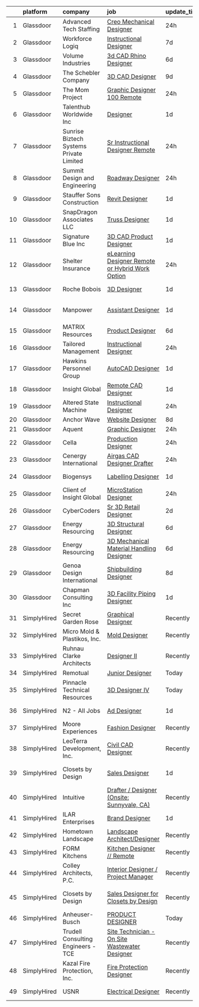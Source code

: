 

|    | platform    | company                                 | job                                                                                                                                                                                                                                                                                                                                                                                                                                                                                                                                                                                                                                                                                                                                                                                                                                                                                                                                                                                                                                                                                                                                                                                                                                                                                                                                                                           | update_time   | location                   |
|---:|:------------|:----------------------------------------|:------------------------------------------------------------------------------------------------------------------------------------------------------------------------------------------------------------------------------------------------------------------------------------------------------------------------------------------------------------------------------------------------------------------------------------------------------------------------------------------------------------------------------------------------------------------------------------------------------------------------------------------------------------------------------------------------------------------------------------------------------------------------------------------------------------------------------------------------------------------------------------------------------------------------------------------------------------------------------------------------------------------------------------------------------------------------------------------------------------------------------------------------------------------------------------------------------------------------------------------------------------------------------------------------------------------------------------------------------------------------------|:--------------|:---------------------------|
|  1 | Glassdoor   | Advanced Tech Staffing                  | [Creo Mechanical Designer](https://www.glassdoor.com/partner/jobListing.htm?pos=113&ao=1110586&s=58&guid=00000181d77204a39ee2213180e1947e&src=GD_JOB_AD&t=SR&vt=w&ea=1&cs=1_c145cd8c&cb=1657176983140&jobListingId=1007987268079&cpc=6A22310A23505C64&jrtk=3-0-1g7bn416citn4801-1g7bn416qirlr800-1209c92271e3807a--6NYlbfkN0A9CgweQScmmzXFz_AWEu-16fuTZ4lws6om7T2AJ3_8yGS3fxso7EQq06-EfO0Qsp13vmGgfIww3sbRucD3XBE_Cb67QVV0QBWBXki_rF_9g4tXHFeB0tPRY0Ke9TCs-DXlaBQnFSFycrGeX-x95z8jhgrTLgKco1uNcxcHw8kPrnORsD6Y7stkYJgCcsqNsUo2iGQalrxrpd-ywvQAP9m3Fa1bLkrVcM8gOO5S61iNq0xBSe5cX-NCfiYjNS6KntzUVLyVImwR8Np416l5x_KqdXfC0zbcUoXBrm_B46cQAq7sw7NAqMx7wevWLjARVCyGrDcp0SuLSf2JZ4R1DZHLrwJK5plLNNpNqAFIqINPyHbpFF_biev5oBYyPJkLVuTOzePuPHJUZzArAiQV1vPp8cs00dNJCZHK0k-uOaVhAqXtaHv4uPcauNvJzCRK5zJosJiD9TRQtpljLGo0U9H1yaD9jd4ryZxNWc2U3IsNDP4A_PGM-AE58DDu-C9u3uAFdCd0D__86g%3D%3D)                                                                                                                                                                                                                                                                                                                                                                                                                                                                                               | 24h           | Remote                     |
|  2 | Glassdoor   | Workforce Logiq                         | [Instructional Designer](https://www.glassdoor.com/partner/jobListing.htm?pos=108&ao=1110586&s=58&guid=00000181d77204a39ee2213180e1947e&src=GD_JOB_AD&t=SR&vt=w&cs=1_ed1acdfd&cb=1657176983139&jobListingId=1007971813605&cpc=8795CF9063CD573D&jrtk=3-0-1g7bn416citn4801-1g7bn416qirlr800-0f92508f7a9b2ccc--6NYlbfkN0BhgsxSwl5lo7QzTbtXQkwPrIx61OQPxpk1VFOKOTLj9cEu6ZwTgNE0TNWZoeC26IZyQnRtk1UN0bHDS2Vu--T3W1xcjk2a9iLlTLRGMNthKaFbBWZ9dA7UpsCQGHcsj9RztHNehSm7-JQt39ffWp-W9ftTdwEr3bas2k8Ae45wtOd3Vlg02_wzWWOTLo0lI3ZqMFmFXQ9OgGHclMwbUWmH5S0StGp9oAM9FtMRbOyTrcDvd_Go6Qkdti9ypiCdl2std8ym9q_yR99oLml2xu3Csn9B4VWz5RdRzHtSm8vAA4wTmLR2k8Ee0vQIdDvHwHZAcs4-0kbY0Lzs9kWvvmXlduNxgqIusDBsksdLXIg1QcMh5K2fo3NCl42FjpFa7jc_zP6NcCiFUe_l_Ck-rm8Ilx_K9fE5jD4L7DmZJl3HOGzWL1ed7lifedKLlW7WNyFEUN7wnfkjpn03eLEmlt3lFf5fRjT12Q6pQtQ98YnsOcj-SjQm4u7VvReN3H8FoNThS8n8FkWak6N4pZ-WHlYWSuiq5R-Hgmv3WjLfDhmQSIHm29ZLEUhXFyMa76vwF2diWjd2tFCpazEFZr8hvmcjEmZ0eGwH9q4kn9o55yRUHBbooNlZghWyUWte4YA4T4aRU1pzq2REwRUhY5VCMlnclgqT6nA3tdA4FSHnQuoVYueAFxaETgfLK_pV4gjZRxNhERVy0Er-j0oLapWqXk1zU7nislklsKUjbIPX2kQW6tTT--xaPTSV)                                                                                                                                                                                                                                                                  | 7d            | Atlanta, GA                |
|  3 | Glassdoor   | Volume Industries                       | [3d CAD Rhino Designer](https://www.glassdoor.com/partner/jobListing.htm?pos=112&ao=1110586&s=58&guid=00000181d77204a39ee2213180e1947e&src=GD_JOB_AD&t=SR&vt=w&ea=1&cs=1_55d91f13&cb=1657176983140&jobListingId=1007973329376&cpc=FB7E4A1762AE5BEC&jrtk=3-0-1g7bn416citn4801-1g7bn416qirlr800-8c2d2d17511d5a3b--6NYlbfkN0BM9p8NquiIRslE_MtfCTmDCzs5dxqN04v3tFcwJBPwTV6jP-Cm8doPJB-sx6YnDgOPyWLxUvytiJInFtBI4kxKgpvnXSuNgEpNoyotobw-v_AbIr8aKETw3HKlxIcRIFYIBrBHJSi95xcllT6YhjrhjEZejWhSnIW2AzKBs1ZXoQ5S3N68zjVSpGY8GgIIoxVE6jTQFhQh3wXGhJIcNqHdgN6uTlbHk-BlERviZNuMKxy_Ji-0MaZ0Oh3P0KAJaTRhE1EPAREvBmw0ghSGFNBpkN4FfOt5rKG8KcB7Y1IUJl3_f5ZYVgRQpoXwT_9arUMVdf7s9UUCZv2dFohMK2qg2ZWwPSBgIHDSw-Y_y7zo9auLxTqwA79Cgqob2eW5ASQM2Iw7sqAGPDh8Epa1Q91pI9HiCHk_hNP6D1lI5635f_hH67ytlLJk0cmaBts1IDiR_5oPYoFHRo1V4qiCKnL8Rx8WNLqlpiwn3MjVr4a6NdUc-6fu2R0ombYib1IKG2MsLiPtk4crWQ%3D%3D)                                                                                                                                                                                                                                                                                                                                                                                                                                                                                                  | 6d            | Gardena, CA                |
|  4 | Glassdoor   | The Schebler Company                    | [3D CAD Designer](https://www.glassdoor.com/partner/jobListing.htm?pos=101&ao=1110586&s=58&guid=00000181d77204a39ee2213180e1947e&src=GD_JOB_AD&t=SR&vt=w&ea=1&cs=1_dc16e789&cb=1657176983138&jobListingId=1007966661740&cpc=433531E67E150D35&jrtk=3-0-1g7bn416citn4801-1g7bn416qirlr800-228343cffe269050--6NYlbfkN0BbKFwzzZ0yLSQjqY_WE9nX1AjSW77FPvXFQZAp_vA_bwF6DfsL4Ag5q9JFx5VnN8K2ge9TvJsCKr-gxBrOCkMlLmm2XDLJU-bKkTUdjioD6Wpo8ePW-y4_6esqQUqNAC6kXcte4f1JjnZOfWiQhWqF-5cBDaQz89SqZsSoPRA91HIsMjvJurnxLRkcbr-gBn-jevvP0M6BLCxyWYz9aW7EoTna7cUvgqIw_MH5VNwPOKXdYC674UrfGj31QtXcUN8l-gocn5XBMNnBmNfMJSamUbY-DUti30y0lC1rqhlW4NBGbMJu1A_REPJ5sy9L4kquVUCW-7ELOW_AwaRkyYrNv8RbJYS2uvX5RQBV2U254DiajSSCBjikUqS2OJW-qKYuPkQmNKg4OomM6wLAmSRMQuhmn03wf5ninb72IG13fDVa6D_T8bg9YyfTLCQsseswXme4yHw4qynoJc3MB36AoWAgSMOjgj1o353w3P0nowbJ-1ia72ZQpRT4pICVhIN9vQuKOUL5uLgD1QvMH2zkwetWp8UF8_f1g9hZbY1otZQOIDLeaD0JbXIV9uRpxHSx_VZz5jhUDbmXzC5vfKmRtTK10BA2k8oAlgJv7Zkfig%3D%3D)                                                                                                                                                                                                                                                                                                                                                                                                        | 9d            | Bettendorf, IA             |
|  5 | Glassdoor   | The Mom Project                         | [Graphic Designer  100  Remote ](https://www.glassdoor.com/partner/jobListing.htm?pos=118&ao=1110586&s=58&guid=00000181d77204a39ee2213180e1947e&src=GD_JOB_AD&t=SR&vt=w&cs=1_cfc4ee0d&cb=1657176983141&jobListingId=1007987865662&cpc=D2F1DE17EE1F43B9&jrtk=3-0-1g7bn416citn4801-1g7bn416qirlr800-969b4feaf08576f4--6NYlbfkN0BDp_epf89aHDQhKpPegNJQ_ldQpEFZQsM9OcONMGxWx6pU56EKHF58QjVdAUvn2gVWpkrLpX7vbb3ORdfjKY95xPDn0Q6wFEz3kaxCLlVrlJcsWX1wsGt37oDWjpmfVsyNesn5vfgI7RVzp_Ku_ujpggtNZBDw_33GE9WiXOwo2TJjQqnOmc_85HUEupvFFLuOIzOelkltz1fBjhHWhywuZJzFpdYPcQJj9NVdWfXIiFy9CLASUnyQZdL8Lt2DPrKL1qymRclWg4Sn-ttSB4KY1BekiGLea2qrnrMRyeI22AHnJLo43SvudzNNoRTtsFIS6g2XBhWY7q4peuDOIU2Rx5iQUIbSwah6KfwXCik_oRHIWiVPSJfj0YDhuluW_UrcPnOy7cJZnms2hIcXO46rG-6GaEnJ2lYob5YpHuh-4_byAM5ZrFrzLSyuYB6uMPMY4cIvjdkmwXcGuSxypUG8wdajayG6VfCYyg4DRjbeEsMRIF7u8Me1dWHf0VBt569I7RLfsOiCVQk804i13KeN83OxAKimdiyiuzoNbDGy7ozWXTI3fcCYKw4Evg5GPLMBYGRgy-jdnA%3D%3D)                                                                                                                                                                                                                                                                                                                                                                                                                              | 24h           | Remote                     |
|  6 | Glassdoor   | Talenthub Worldwide  Inc                | [Designer](https://www.glassdoor.com/partner/jobListing.htm?pos=120&ao=1110586&s=58&guid=00000181d77204a39ee2213180e1947e&src=GD_JOB_AD&t=SR&vt=w&ea=1&cs=1_84360295&cb=1657176983142&jobListingId=1007985164553&cpc=D2F1DE17EE1F43B9&jrtk=3-0-1g7bn416citn4801-1g7bn416qirlr800-235263681726ef77--6NYlbfkN0DpwFV3tuw9vFlML3xauMsT_S9XsNg3VdZNHiuyFzGFE3ciwNCiWa1qTVbJP6xa3o2LxMMZ4nmOrbQWZZmSeQSJp7jAIF5wJnYo_xm1wwDSxS-33VXueNxlzEwkCa_xbDXKP2wax79ACfvm58Wh6fbEZxSlqzx40MWPxA-XTeMtz8S7Ounmxh-1EjWngoibK7dLhR7L6onrtTuTT0NMX1xEhLipYwBTyuRMo44gZUOwWoRHmXIQcdsZkzfHUm2Oz9xAHelg4BjezxLWhAlcPCHzFPf7ua3tFOTu9CBMaXXCTua9gFjKOiGEQ0j5uZX5nxIZXGZuOX6Rzj8QFRk9Ijf5ppooXkRr8ZL8PKoGxghr3TG3OGxgTfK0O2rENQajaBds_hz2Qjq-zFTZVVWGTVn108TviQM00CM4hxCJwU4WV4zw2D1o4tbCKdLr25WcKtBYMFe1OosyxzO-rBQcqNB2CeHA1-7BvefF0Pohk1RvR5STDIGhNlbShKKSkS4rW_UVdYCbVn8SE3rRstf93vS9arC0gpF2hoA%3D)                                                                                                                                                                                                                                                                                                                                                                                                                                                                                             | 1d            | Newark, NJ                 |
|  7 | Glassdoor   | Sunrise Biztech Systems Private Limited | [Sr Instructional Designer   Remote](https://www.glassdoor.com/partner/jobListing.htm?pos=130&ao=1110586&s=58&guid=00000181d77204a39ee2213180e1947e&src=GD_JOB_AD&t=SR&vt=w&ea=1&cs=1_356d5865&cb=1657176983143&jobListingId=1007987449301&cpc=3BA4CE39D5B5DEF5&jrtk=3-0-1g7bn416citn4801-1g7bn416qirlr800-79e503e74bb5046d--6NYlbfkN0CB5V9pKc9dSiWkDOidb3xEy-kN2PCpaZveSm6yQI6kq-7KBZtckO1rVmn7ljZ2wfJjJLZsorci2c4mvmjFula9VF2joOTtkmzdurzr3dfERA0stUX4fBdeFFRSzjy6AoMo5UA5dy72Z2Kbbp_K2vR3FG5uaGOwEFmnqmkBDrh6MVB5odAA1NPE1G5VCv_JMpS99bxwEaTNTK4HG2DIxBDRnj6zBJWSZaJxJILakM6i_38a6O0jWh-tFl_xdA5BX_Hvp4t0TpuNUj-DWL-0JZlu4yg54_AwbKw3AnyQOtjKQ0Pa2qc_6QmMARmAd2F6ebHpY5qZxKkZjIcLJ9BpQkeaY8Z0T9Js0Ij75yYsWfcFCkeVEGQax74w6ojxxbARfOKVzQNOIpnxBQr8ev0ebI5FVKs5q11EIUy1SMqIvLWescp3Ff-Th9UuI3S7P41ejX53dCkwVxL0cnfq0WoEZFUjBoTxeY96HVNM9tnOVDD3U1WlsXbF7RgwTjg9usauxc4%3D)                                                                                                                                                                                                                                                                                                                                                                                                                                                                                                   | 24h           | Remote                     |
|  8 | Glassdoor   | Summit Design and Engineering           | [Roadway Designer](https://www.glassdoor.com/partner/jobListing.htm?pos=109&ao=1110586&s=58&guid=00000181d77204a39ee2213180e1947e&src=GD_JOB_AD&t=SR&vt=w&ea=1&cs=1_c4b17401&cb=1657176983140&jobListingId=1007987560697&cpc=5C70DC7FEE0D01B1&jrtk=3-0-1g7bn416citn4801-1g7bn416qirlr800-4f491aed00c76aaf--6NYlbfkN0AfdctwH8QMi_6cHObnxb_4IjEpKxuOriNLszjt9k0XkqWw1IzL8L7j6riqXzADLmkD1ALoT5hmWLVuWBAuNtzgZAit7uJD8sO4phW1Rwiu5qNKZyeDaDU8xI5FoHAG6nvKFm7k-6OmkBxznyQx-SqhmzTjHoFkzBpeEXcfEVE-P-yIE5F4Yc4KQUakZlqrVY2k3_bLV5oHwDIVAfLp2r-AgQ4EfbD9sP5G8eaxtI8MMItxxIIybWFMR1J9qQ3JeTaiCgQftAcVDVX1kJGfE62ir9h_ZBSG5AMnZTSVYKGxPuYf-3Gd24ES8EKfdlhQWIjOQMVpNOpeRjTewxnTM80R6dVkTG1C8gRUnjSBpret9bteMXk6Z_7R17-cTjZtkOjRKmf4SNBddyLGwKzOBYwpgNE1Tm2xULkpS__F0TFsHft4SkaKiwrrGD7o4g9ERprlZCa3786y5ffHuTosI8zd-FXhpTtmfI5nISjN5DdRFttWopFiapnjJZYHDxhdPGeXhRD1ikTv3Q%3D%3D)                                                                                                                                                                                                                                                                                                                                                                                                                                                                                                       | 24h           | Raleigh, NC                |
|  9 | Glassdoor   | Stauffer   Sons Construction            | [Revit Designer](https://www.glassdoor.com/partner/jobListing.htm?pos=110&ao=1110586&s=58&guid=00000181d77204a39ee2213180e1947e&src=GD_JOB_AD&t=SR&vt=w&ea=1&cs=1_34c49f4f&cb=1657176983140&jobListingId=1007985230249&cpc=BAB9AA3F436D8911&jrtk=3-0-1g7bn416citn4801-1g7bn416qirlr800-1f96d4b605ee176a--6NYlbfkN0DdNONLqhA8z6QrX6vw37qu8cGScUjPKwqVQr3YAsb4-7w0lSnzFnKYiG7-UArosN8jPGKFn8rEAM3TT0fD_fRYROvyAAJj5h5a6tpJI9ohYt0sTBWWqHV6DVklOqwhGBLnhow99xh06bRmYACvOdpJHGyRq-9pzKWyBOk0hLMRRdjAwAz4bRkiFFNnomIwCQAjVx_YCPVfcYw9AloJqkz8UUCSDCMPg_Ecgezuomy7qRCA1j_PNYwzIAF0frLaoycFZVHD_CRlOfqkr4qvDxsw4nJ_HG8VzIF4sq7gREbUj2xMj1zO7W979b-29BbfmKx4nbGtP39360lT_p80HFGzHcTFZ1Ec-kmFvzkHNdWuzBFJg3osEK8P0mlxJbFr8xVqKEy-ZMYmjIPAJjfOXd1InEAPEJZIJVIgmZi0vv3XP9NI7Xn9PoWM2WW-CHe_lAQjcLRvd61K0FNq3FM6jJUIAYHIEks8zCKWsoHgMrba0g5ZoEbvOcCS)                                                                                                                                                                                                                                                                                                                                                                                                                                                                                                                                     | 1d            | Remote                     |
| 10 | Glassdoor   | SnapDragon Associates  LLC              | [Truss Designer](https://www.glassdoor.com/partner/jobListing.htm?pos=121&ao=1110586&s=58&guid=00000181d77204a39ee2213180e1947e&src=GD_JOB_AD&t=SR&vt=w&ea=1&cs=1_0ccac3d0&cb=1657176983142&jobListingId=1007984824415&cpc=56C4EA4A1A191A49&jrtk=3-0-1g7bn416citn4801-1g7bn416qirlr800-6ad835fbb488f9c1--6NYlbfkN0DhqOnK6bxrtgtcxhPBiNmYp1uCe7DBkPBjkMsJpAV9Zt2SJcLoaKX2G5tHHfLRtCvz1PlFUGVlO0xse6f4g301y_LCUqOWBqfMF3tQNQpDmg3UNcEwz2RNVbLrQC_kEUWsV4gzVa67fzc7CmIWysoDnXrXpmoZgmDitQNd9WPs8AtZmJlCWGceBVqNM_y9RH5aebGN0MbBUhGvVaWZLy7nGsiJLuoU8X8dp9op6kK269rg5QNcLIWT_ncx1MXDkG-QfEve9-XJV_FEAZNdnAEnZir-FEe3UYu669yFm7FjRa_8Jox1XCFdvs5HUnTw9qeK5Tp7BNL75ezlOOLzf_5Pk7rLnQJq8hVGyHX8ArAWXQduJYCn3Ki-auQ4I1bX_bPKF1uS72kwFhnEZUwPPZjq1pR02JL5F_dK74B0K--UUdgdFmGWJFEM5aQKk51_OsVaHA90kdgc3OB_R8aQBV8Hwbjr5qlh4DlSwqYNCMT1kkzBkBVyrt7_MROSNk-jXfOHhvTn_Y90sNorN_j_Wb1V)                                                                                                                                                                                                                                                                                                                                                                                                                                                                                                     | 1d            | Remote                     |
| 11 | Glassdoor   | Signature Blue Inc                      | [3D CAD Product Designer](https://www.glassdoor.com/partner/jobListing.htm?pos=103&ao=1110586&s=58&guid=00000181d77204a39ee2213180e1947e&src=GD_JOB_AD&t=SR&vt=w&ea=1&cs=1_b50444a6&cb=1657176983139&jobListingId=1007985131299&cpc=883DC43018083D9A&jrtk=3-0-1g7bn416citn4801-1g7bn416qirlr800-c935f69cd6141cb5--6NYlbfkN0Bi-g4OEguhQEx4pjzkmulzkFDPdVMQm6g82nLRMcVRUF4a9O8XX7bQnHXOSYsr-Z1lYAsjII0Z5QvWE8UBfpVUpRtqS29lhzVUzTkXsA1F3d3iSDbrGSU-yoIHJgnRfXf2QSL24J15t1V9kIt1zXmE8vxNGumvGO2F6aEaeF1boqkewEQurOo-vqnn1QroqAJokaIIuP9Jqbjbr8a5bwZcLcI4Q5ebnYSggsgDWrG1Nw9IrnOTnmxIn_r_4nQBz_vEvAxvFwzZRiPIdTR6FebaBN5cdLL6ynGsvm-iwbkWJYfIVPBuq2pLea_aGR7X62T588m4GUDVPnLGXX_EYy1mOr9uPU6iep1rNgczqEeW8zp-nAwTJumDAmxVwJ3ZL4cwlu3Q2xMWyxWjmtCPDPTOExZkN68Hbjf3u6VIAB-TZQR-AN3w-coPv3Z254l9P_X9UG5jgz2i2g5nQKef2a-320m6bYl7oO7LXm3nWVKG-tVaFciwn9LgN0rQj_6EaWc9FZW67KujuQ%3D%3D)                                                                                                                                                                                                                                                                                                                                                                                                                                                                                                | 1d            | Walnut, CA                 |
| 12 | Glassdoor   | Shelter Insurance                       | [eLearning Designer  Remote or Hybrid Work Option ](https://www.glassdoor.com/partner/jobListing.htm?pos=104&ao=1110586&s=58&guid=00000181d77204a39ee2213180e1947e&src=GD_JOB_AD&t=SR&vt=w&ea=1&cs=1_c01256db&cb=1657176983139&jobListingId=1007987118850&cpc=D3E44275D43A938E&jrtk=3-0-1g7bn416citn4801-1g7bn416qirlr800-d11017b7413c1d3b--6NYlbfkN0CUckSF80_UAOhu1P5binJj0roGM5qpzQKIeJexlk27Ir8mVaTtIwigVHkD3lC1AWMKQU2qHFymg-hu97cgf2PiOrA5wJkMI295bUTuMlhrvetIoyb4a3I8TE-PgvMh29rNpmUY27c3N2bYi5lOi5ckaLOH3zDaaBsd_mgL7eA2xN8CevxtclUZBgFW4QyILgAE9J653fMXKvFDboiZNs8gZ2iNxpxuXUL5cKxqxToeevbpzLZd5Cxh3J0HQE_JPQyq04b6BzxvnpTqS_k0uzbtsMD5g6XqpBYunX7EhtcIhUrWW8g0c-cE1M0NOE5TN4jJvuh78VfuZ46nDcvfEar_G0OA1NWrWMTPcAZ50Ec2yHBsY0zjaEDpo2oxPw4drTNtrx42VYelz6ajcdqh2UeWCwqqaOYkqvzCIT_odIxQL6cgos2D2ALOVn0Htc0T6bQpzjYNs9Zj0yrHE0ZXUll-N3jVPrQ_pipCjOzmkiC8Eyg8focFuMh_1LAOKafZXic%3D)                                                                                                                                                                                                                                                                                                                                                                                                                                                                                    | 24h           | Remote                     |
| 13 | Glassdoor   | Roche Bobois                            | [3D Designer](https://www.glassdoor.com/partner/jobListing.htm?pos=106&ao=1110586&s=58&guid=00000181d77204a39ee2213180e1947e&src=GD_JOB_AD&t=SR&vt=w&ea=1&cs=1_6c0969dc&cb=1657176983139&jobListingId=1007985102226&cpc=9952A63AB06E78AD&jrtk=3-0-1g7bn416citn4801-1g7bn416qirlr800-a7e40237fe4911eb--6NYlbfkN0BKk0BP73Edisr-wZ1rS4C1GbKnMOsvdEpjijXua_ZIvpX6JMcHyAsS3aosAQ4Kn8C_f6La2-1lbXAH81Op75Fbx73mbs5NfVlTi-gWx6V0YypcHZt8lr8YANXhHvPV1-OZdgkmJMsw9-Tue92vm-fKV39_dYts0q7QahmlcD2gWoufQp8qqYnidNMqYIY8HJsDVHnxgwrPDNWoN3Zaz7X1ykAsfDxArz3s9T3_yckXZRZzBxi-7PXhVHeKuqkIFdltjBp3HJ9dqPhTG4jJEaLAOmHWu2t8mbUSccOXWd5jGD-MVptnT0QozONM7WzVozDpsQTeiGvs42dXg5UVPJm9DyCFuELLBfy0IGkrarwhrukjxuaF0mAEkpBM0y793RQ2w55pvG7xUY32s95-BvKvWSrZZCWMoc2M06aI-uZblFirHFxbEsRIRtEsx3mBUqJTn1VrGvuyZmSxdBZ5G4xKllCmS2b7hDrG46nd5Xb0VBVQ686DY_woM9U37Kzfg_E%3D)                                                                                                                                                                                                                                                                                                                                                                                                                                                                                                                          | 1d            | Long Island City, NY       |
| 14 | Glassdoor   | Manpower                                | [Assistant Designer](https://www.glassdoor.com/partner/jobListing.htm?pos=125&ao=1110586&s=58&guid=00000181d77204a39ee2213180e1947e&src=GD_JOB_AD&t=SR&vt=w&ea=1&cs=1_6db5c84c&cb=1657176983143&jobListingId=1007984941103&cpc=3DB599BF2F4828F0&jrtk=3-0-1g7bn416citn4801-1g7bn416qirlr800-d2d11077bd594400--6NYlbfkN0BFVcwaDjvEXao8kcFoXG2Ko0IaooEmC9iGWjBDM42CoMavVtmZgGJwPMUgreZ7HN4rqAJSvsf7JmYfk2VFEVxizT4qfwEItysfZsfGog6n9my6k6RCOUN33vMy7T4X5dHPO3QPV-NMXRuj0ZPdz809lt6jNXfOR8o4adzurQLlmJSYmWcXO1sWVfj_jAE4MYXTx79XkiSMb_1bEST0dB3ExIZbZD9rXHo2lNp8DoFP281Vpnxz76IBBoqJpX3yrSZ67ADA7s-TLLfw2xWo92BM6_ViECi75L4PJ_7hz8hzCV8xFbIeP-aKRwlX5lkVUX2do2-_F6_kp0B65h5_zscq4m4Au4-ZQzdLi65ks0Q9SujVHZVXZGIfqqwzv39PHCy8kjRpkNkiCF58fQ6ASIMMUgEsmWlQ-xHg7mznu8SDaUl4V4WBDr1OKc2S91j5LLr1LsnPAJl9PiNRM49MUAkJnUGNhP4CHTrQyivZF4Lwsds3kVjlWlF_j-FY80Xbc6RsFaM7yPoc0a3GWnQr1MzueWcaPkpDavlrdjGMnVcilQsHPG0hR-svo6dth2Ya0DZUrjXhqds2RrSyMqLiAMudkXCvJZ5BiVw%3D)                                                                                                                                                                                                                                                                                                                                                                                                                   | 1d            | West Hollywood, CA         |
| 15 | Glassdoor   | MATRIX Resources                        | [Product Designer](https://www.glassdoor.com/partner/jobListing.htm?pos=117&ao=1110586&s=58&guid=00000181d77204a39ee2213180e1947e&src=GD_JOB_AD&t=SR&vt=w&ea=1&cs=1_9811cc00&cb=1657176983142&jobListingId=1007973733462&cpc=84DBBAA61F05C438&jrtk=3-0-1g7bn416citn4801-1g7bn416qirlr800-fda0271fd3559079--6NYlbfkN0De5ppvndiyxA0pMSLQzOe_j9Mra0KF_8EhxTxOKXtZIfhM20E97mGJ6rqAxbACvL-cqAF-LbHge8_zSqeuNHXaLafm_5dpdNbOewu9W8sIsloq-18GUIUjkQPsBn4tgQBR2QcEnZB1fjcRb2j5GI707JBRP5co17c9YojmSEKbjgUn2ndMaOsulhc0hB2dC-uJQMs6tFWw12Mqca6_05ck8z-BeMGXhquIDtdrs7LfNd98S26EHwF-5eM9DxRgv8P792kSIDEH07DrrbiLosxcS0mJZQMlPbUeNdJUHORLm13by6Nfhe3QFa_fRv_OjaLRzCQry1A75uHrk3i6z_OLUC4KfnlkYDYI4k_BeJAapRyAbeI8fOMvXez2HNoZys5opu3fsxBuwKmnv1LAe9bT-ABv591fIbB86regbLMaXF_TbOrk7BHZXQeplYG6cvQOjKDCvAqK59xujhlfhvZsb0Lb49YoE2G2Qr3ReUpRUpFhT3sEJv00dgsdQgs3jFaY-WTGXUd2Oeitt72gRRIp75A27Mh2pZavyTKPvh-rsQ%3D%3D)                                                                                                                                                                                                                                                                                                                                                                                                                                                                       | 6d            | Minneapolis, MN            |
| 16 | Glassdoor   | Tailored Management                     | [Instructional Designer](https://www.glassdoor.com/partner/jobListing.htm?pos=128&ao=1110586&s=58&guid=00000181d77204a39ee2213180e1947e&src=GD_JOB_AD&t=SR&vt=w&ea=1&cs=1_c3c91e74&cb=1657176983143&jobListingId=1007987354457&cpc=AC285F3A3ECA6BB0&jrtk=3-0-1g7bn416citn4801-1g7bn416qirlr800-1ede20e73cf6d3c9--6NYlbfkN0DI_pqscLjs9LkB0jlO39g2s8RE9SCHTdataN4HV1TulM7Ds4Lr1PIsV9L2_JXp5oY6M5-rzcNCMM7GX5aFhM_s8Q5eofLD5z9-aIUznSyogHvLab3NfUGa3W7jW5GQxTubuCHEyjn-pqw0GiZ7SQ_KBu7moh5zDVTdsuD6ki7DSpZtxK2MxZT_ZB_LdhDl4gJM0qB9SATu1pE0_QoCSvfJiKwwytJ7UazfKtVxq5JRUooVy6pL4nx8osjeT6DlRt1f8N202XlgwZVggW3Vc97oXSYEmrw0ABHuypc1gsliv6j4NgHZy6NIPfgknD0HXOPZiocjIboXg-9p_v10rJOCaEDs7AlwfAXXfQ95A7lU3XqFuxIwmsL2ZyyPf1X3P9I5kTwi9XfV2xMzXcRorbJYnBTY_w5aLqiHBVoAvU3aFFIxLBwBXLkxmjgFMdEcY91cDrL8o_3gqeNHiVFLBR-duwBRIkIWov86uyowc1LSOFOzzXfC_nsiV8Vax-4sN-kbInwxxUEPt1u5Ym6iBoa4)                                                                                                                                                                                                                                                                                                                                                                                                                                                                                             | 24h           | Baltimore, MD              |
| 17 | Glassdoor   | Hawkins Personnel Group                 | [AutoCAD Designer](https://www.glassdoor.com/partner/jobListing.htm?pos=124&ao=1110586&s=58&guid=00000181d77204a39ee2213180e1947e&src=GD_JOB_AD&t=SR&vt=w&ea=1&cs=1_cfc261b8&cb=1657176983143&jobListingId=1007984819659&cpc=9C2286EA3771AAF6&jrtk=3-0-1g7bn416citn4801-1g7bn416qirlr800-dff2deb85eb913c7--6NYlbfkN0D1J9tMh8QX83cszk6G6FvsSrwc1siyUdmE5q-0pJS_VRnBDhIYZrHaJrybNPQM7Xti8ddZm1NTljZIvgL8YBOsk3L9h3Z_-FM-526ncsPkP7UEkCPCw6e-NWNW8Q9xzTOKRUXj_Zqhrq9JDu2op8lm_mKFqPpm-TbghYf_-u8_rja_cz9y-JPIONAegdirw6196jnApoEaYsWxHGl8R8yfjyN_tOs6raqLUmHmfNAff1_GLhfZSNGd5HVo2ScZ_8mmVB2Un5W4bLMHItlt123p7Ovy7FG2fOVvg2ee8QPztgh9znaoXQ3iZr5SCD4JyZJKXC1CEUqCMk9WKelBnGJ-sFG-ckh-_12yalmfyr-3FPrLZ5ACGFIibWsbEI3Ygn-v9f_AIzOj9xXP-KdgYZ3l8LKwJHpsJ9VT8G9xsXRryWaZ98V64_dIRnSuPTDzNOQX5ZUYDEK07j0hXDLBw3X_-VMCnPWPhgY8nNC_S2KIVz3avYGiU1FwZByOFLrqQd4s9v_K4u0cX5LGkyVoxLPs)                                                                                                                                                                                                                                                                                                                                                                                                                                                                                                   | 1d            | San Antonio, TX            |
| 18 | Glassdoor   | Insight Global                          | [Remote CAD Designer](https://www.glassdoor.com/partner/jobListing.htm?pos=122&ao=1110586&s=58&guid=00000181d77204a39ee2213180e1947e&src=GD_JOB_AD&t=SR&vt=w&ea=1&cs=1_711f7e19&cb=1657176983142&jobListingId=1007985116583&cpc=6FC5BA77C9A4CD78&jrtk=3-0-1g7bn416citn4801-1g7bn416qirlr800-b6903a49ef205887--6NYlbfkN0BKkHZu3wF05EeDimN_p6sYpKCMArvwa95YdH7UpkaBCi52Bcb3JNt3gbZrKB95T4YdTK9TzTPrgkTBw2P4QEnSGrkEXBBgnOtF0XhxuMHvmZMdkKyDGjIsDyALyDlfG-wUFMA25YEX3gBTZV2k06PaobbeO1HA53Tdu2lU4HuESvCf0JSd-FGhrQlPl24nu0n2Mb6QRpZZDAAj_dwHhWaBEcYR8xufdrVr1qzPxUgsRxhzhKpNmw1obpgjaNBHnOIWj0B_kS6tQvrwzIY8RDk2ClAC5Xg2ZQ6Dj6mqyw7XD03PlPbIoUG5ChYuW0Q24L91IADaFTXwkjvi_GqUPMorubflE40aWw561U4YgalbRsf-r5dBZrw0AOonX7Wkr3zptXxOT__Cuxb6wqVfz68HeLSalcUcshMWxGbVnE24LHU8vbObdCfEmSYCvLENakfQCss31ZE5yFXNcLOlkPeutWiLsidpVEiqRmpaDebBLn6NpS4xWppF1SPVyisOK3lTZ9bgvJfaa_BJpdZFtXli)                                                                                                                                                                                                                                                                                                                                                                                                                                                                                                | 1d            | Remote                     |
| 19 | Glassdoor   | Altered State Machine                   | [Instructional Designer](https://www.glassdoor.com/partner/jobListing.htm?pos=107&ao=1110586&s=58&guid=00000181d77204a39ee2213180e1947e&src=GD_JOB_AD&t=SR&vt=w&ea=1&cs=1_6a4fb930&cb=1657176983139&jobListingId=1007987674725&cpc=7AD1D84939BBEEF3&jrtk=3-0-1g7bn416citn4801-1g7bn416qirlr800-227d49441df5362f--6NYlbfkN0C2ruSLbldHgJRxGqX58M4ekFWuaOJ1Xy3nZgzYPyc2K1Y83LKZXNezZpdhNhUnhzrdsGxpcO_DiJhZtjwBC50hVyXzefhAzV5qlyccWASls_Hy-1jLyDFJBzZM12jtSZpu6IG9_xmk5MLJSKxPwP0z36ai3Im_yhvo_0WlbC3hMjGOegzOLbmduQHNMPdM-OXvreZbnAWIJyJXKN-j5Ic0ApfU3I9Rj-jcrwpcWIW5wNG1xjmrwEd-RnC79vD3mxyZLbIhkPN9NS3PcU-gOQxn9n6qjmPtm8buL3iiba-pluRTn0QCDmVIEIOVLhsLTzMIczzoc2ktXh_HxMlPmhxLgCI3nVrTEj9JRLPQ5UubDIwemTTd-ZxmS6YmAZvnNwW4vBVHvFUtY0Hobax-g6jh1tpiHlHY_6QXgGdyxAQs4qeZPGEa9S1iT5pPZrYrVDKi2xLSB7mK3E6dAnEKBYn8pQY5D1D3WDpNdr9S7yPHS7NGI-4Zp7se7xJLLdLX1eQ%3D)                                                                                                                                                                                                                                                                                                                                                                                                                                                                                                               | 24h           | Remote                     |
| 20 | Glassdoor   | Anchor Wave                             | [Website Designer](https://www.glassdoor.com/partner/jobListing.htm?pos=114&ao=1110586&s=58&guid=00000181d77204a39ee2213180e1947e&src=GD_JOB_AD&t=SR&vt=w&ea=1&cs=1_56ceab5f&cb=1657176983141&jobListingId=1007968721489&cpc=AC285F3A3ECA6BB0&jrtk=3-0-1g7bn416citn4801-1g7bn416qirlr800-9c5ba889389ef706--6NYlbfkN0AMmzKC2Nr5G1e8rIw7Vt9yg0nX9m3Sh1UDMvcQtIa0Wcul-QjZsApobSvX44OJa3lSh8cP1X-DywBCyit9hz5W3gvs6T9dH9NieQckxS2QV5DUat1tUZHMygOTjCiNJZ574azr0NKm2RuBKT7u6oiRtwxQPs36SnkT3IjmN8ppASNMmRZDHPbD7ck-rGtuUwhzYaQzGi98SYW4_LMjrsNws6SYlWEmPTJb9A0jnzmL2kp-wwMf__3lH3Niikcs6pFb6J_NLwcYMdj_uD_EA2hmzSoo3ncbJhtZLgME7i_vZbG-gS3f2zDe28owPs8WjmC3w1HZLjH7i6YfbjnJF__oveQbaeG92RHgPhSs4gtOXDWpHhvObJlRuBCRNZm5kMbQ66Nwm4d1biDDVt1nUqMoRoGacMqO1c_k6x8sbAAg0bQtaJnYHQeWBc5zZc6_7qUId7P2WyascZaTpfEXAoj5iDUAHoi8b3tE5e-t7f0IUDgcmhhPzqDa)                                                                                                                                                                                                                                                                                                                                                                                                                                                                                                                                   | 8d            | Remote                     |
| 21 | Glassdoor   | Aquent                                  | [Graphic Designer](https://www.glassdoor.com/partner/jobListing.htm?pos=126&ao=1110586&s=58&guid=00000181d77204a39ee2213180e1947e&src=GD_JOB_AD&t=SR&vt=w&cs=1_5f7698af&cb=1657176983143&jobListingId=1007988996665&cpc=D2F1DE17EE1F43B9&jrtk=3-0-1g7bn416citn4801-1g7bn416qirlr800-d52aca7df62de0a8--6NYlbfkN0DMrcEu7yrtATojKJA7cEzGQ3FdRGWLh0CZQInL4ECGI9gD0Wolx9R2v-Aex0-GK042anucAX0UHAFAOZzfrb71RaUo5kU5NRbNy-NsEMl1LCrzajUtzA10UAE84u9e-MwLM1_TYh0_bh1m7rzdxuUI1PJE0uGSyUy0yJb0OhvDaTMAaYAKrO1DfsTxUUu-T42LZ8cxMEH-SH0yzIUPafkXAUCE3fRoZb2r7-cNpl7MaBUIBJAS6IxLqJ658rQdwBsN_qBmzrUszhIfT1a0q6cFJAXpvx-pL-DxapVyOVwwJtg6kwrmy1XO2Q2-16F11B3AeYx_VJMIu3wR2G8IfVNyIx0hVxmKmGT9EgdsTuAHZUzcwLjyMozY05m5HY8K4kZiPNE985VDOcN6ZD2oJ3P8Jc8jNXOY0JMxqnE9ywse0y__5G8zaKYuiet4rqerLH7X9Z6qehdzdtk3UoXt-x6w)                                                                                                                                                                                                                                                                                                                                                                                                                                                                                                                                                                        | 24h           | Atlanta, GA                |
| 22 | Glassdoor   | Cella                                   | [Production Designer](https://www.glassdoor.com/partner/jobListing.htm?pos=111&ao=1110586&s=58&guid=00000181d77204a39ee2213180e1947e&src=GD_JOB_AD&t=SR&vt=w&cs=1_7513ce1c&cb=1657176983139&jobListingId=1007988004455&cpc=F41FEAB56D215062&jrtk=3-0-1g7bn416citn4801-1g7bn416qirlr800-661a33f648736994--6NYlbfkN0ABL5jwqrJX8j4-zsE1pdctockIOMh3bUiDojLxDHSgfnyfdrl215GIT9Vdrv6w9Un7pt__NKFrEMXdFNI_-gXMZ64BdvBYCKAUevBPGXI9NHic9JvK49a230Zb2X6vcVYsrNyAKFJIlLC1TSb_-oWrcLHXJ76qSu6kicEr981IggWbCYTOMHxQniCXzyhYaoSJnH42S7ziz-Q7cDT9vx_IoQOD8QljVbo7UpDGhuP968-ZJZOQziSt4HlagXVojJJ08BEURFADURHFbvVc0gnH5XsdnPyFJdWBI_oTpe_OHzqmyUU8yF8tkcJ1gZAEkXMTbPnyM_gfYSPtH28jVKyFfsYeEU21bZSa5qGP4WHlwyMGK1QQ45q9eb57RqY-5_69F5Q21zsieLlrjKG9xxiIq-4ibLw0v46pCIaeC3YTmJBOl0EVwZCuH6-a3CBtGcSfSUg_rJP1qCS5LlI2dPlGuH_oIfzoPZewPM5Nzvb3mfidAdpm1tT9jMJRwIHZRgHTAymWe8xeIqF6i0wspP4eI1pp6Hte6JXO-2iqyFIiCLWZTiSIIyBi-F8ijTsKaX3KBX42n87TbKescYFag6i3NTTqCacQ915TLVKTj0PN_SfoaGwn38g6QOTGBC6qBTAz9r-VmFtl7KDW1nYRIez3Y4HKuzR0wWgu_ADEas-Vu3nyD3eVqhkeixePRwwEj9zqJCHZ91ZUfNcBMg-_8B6Go5eXL1_W7IcFPr9dyOkyh8p7fy9R2wwA)                                                                                                                                                                                                                                                                     | 24h           | Dallas, TX                 |
| 23 | Glassdoor   | Cenergy International                   | [Airgas CAD Designer  Drafter](https://www.glassdoor.com/partner/jobListing.htm?pos=116&ao=1110586&s=58&guid=00000181d77204a39ee2213180e1947e&src=GD_JOB_AD&t=SR&vt=w&ea=1&cs=1_4a4297c1&cb=1657176983141&jobListingId=1007987337536&cpc=C3517E2410EFB392&jrtk=3-0-1g7bn416citn4801-1g7bn416qirlr800-95270cc98c7c191f--6NYlbfkN0ATmQl8QC8MsPSUYtg6QcSsrNiCenr3UAJ1SEX3NO47gT5gau_sl1UzcgxpZ484uFi3NfPAJZo5P3_R6D17oTxnS_TLIA6nUuoVkmmFsTfCXqPVhPGGKC25UPJQJBkgAs41Y9PjG0OFO0om9U6Ap-sJmEXcnOLOQdsI1CAATjXnueA8SJaZV8OZpCWaCbO9hHrwzz3YoYzV-eX9lwv_i0OwDOZf3EfGer_hjmUbDIyReQJozpkThGb81fKa3mANLr0vTwNpfqcXsSCxVcLw5pQzQzeWLNHXZf3RLmwzDvJoisTaXK21lKhg3PEXwHRNGr_Pkflc051CdhuUYMvaBN0cEiilBEL5pUOL2fy9GPb2dEoflmVK6edvOo3WKWZb-7feAmJEHuaHIjq7Af73kpIcCl6QoijZub6n_omronvy-eatXBq9bplRHbtDYBmAs5wmeNkh0LLG74TS_rjRrfEbPlSJrnWm_GuhdSV42xkcnskBeHdT9EERgiQl-7oi0SDKkRx2Ra6tOYBj_PreVXOG)                                                                                                                                                                                                                                                                                                                                                                                                                                                                                       | 24h           | Clarksville, TN            |
| 24 | Glassdoor   | Biogensys                               | [Labelling Designer](https://www.glassdoor.com/partner/jobListing.htm?pos=127&ao=1110586&s=58&guid=00000181d77204a39ee2213180e1947e&src=GD_JOB_AD&t=SR&vt=w&ea=1&cs=1_2b271846&cb=1657176983143&jobListingId=1007984200746&cpc=FB7E4A1762AE5BEC&jrtk=3-0-1g7bn416citn4801-1g7bn416qirlr800-a6cc069cb7a01fd2--6NYlbfkN0ALcONX9zP3vzsQVyXitmxRLy8VCeRuNMOvRPshq8lKaH6v3p3LVJfTTZzCjMRNFpbMFJSNUQRIjMVszNppgercIkOckcKPkwFKXzD-bZB8FGJqq3yd4DPt-4qLFIoSYTTC3YJwBQunSmAPkF6XPeXIO5tJe-km4NhqbqnDqr3ckGANl2T6tW7Sh6YMq-mAq612VJScdA956doshlD4O8Mj8Of_8LdDuHOSUeZFaiGGUufRQOegsw23KjBewuybOtonRsFvq0ELqlbLqxe2KcLBN9-04NFoQ8zD06PiPww9sZl8ahorkIpi0DDI3darPb4qiUPBbMNfynhnR10geouorl5087lClH9bR9Fa2cL0UgqyIimjf11aX521InAfemxny1cSGXputQLEzQFK0O8hfvd_ohYAVjABhfVMZvb80yG2MPyKJiSRJPxuk9q5PnvdlUux-fh__FNkHMdwgh4S-OFPD-SzlzSuQJ4YE3SuGjgWDMdOCbNTOFT543DhJ03vpdYmPBzlwg%3D%3D)                                                                                                                                                                                                                                                                                                                                                                                                                                                                                                     | 1d            | Raynham, MA                |
| 25 | Glassdoor   | Client of Insight Global                | [MicroStation Designer](https://www.glassdoor.com/partner/jobListing.htm?pos=115&ao=1110586&s=58&guid=00000181d77204a39ee2213180e1947e&src=GD_JOB_AD&t=SR&vt=w&ea=1&cs=1_9c488100&cb=1657176983141&jobListingId=1007987439098&cpc=59DEFF8D475298C3&jrtk=3-0-1g7bn416citn4801-1g7bn416qirlr800-6e011d3e2effb7b6--6NYlbfkN0BKkHZu3wF05EeDimN_p6sYpKCMArvwa95YdH7UpkaBCi52Bcb3JNt3rsnWVZsKz_wzrdoZLGJmDW1krL76k0WhIBUBOlSPV4FXBWP8bkpyL0vOdMDlAIE-gVffgkPiQOsYuQ-yk4YYAweysu01gTG3Y1YqzsEsezYAdPz8B02ENpsf2tVrV7wRnl7AFMZTBqcK9kK3Qq3z_hQBp-ipHaD6-FZMxeafpufi_pwdwofS_GLyJHOvsbThZQYb3xZpyu6vbT9CDu0P8Hk9bU69tslii0YmMyRV651KVbGCr2QnbSp5fGr_Aw2o8xncv1g7Z7ctPAtuiTlLHuWCCU2BaUC3DWoS9L-FHYhnUauaxVv5QAPyoFAwavIXPBFyORQ1_otVj-Yqz7u8Vfrsoa0kJvWM9ymPJYidar99AlqlDTGgBRTG3iTDEeq0waDPl_HV0uKIhSeBylhcOxS05W6eGQyKms_gFQ0gkjzPeX3Cy7NCckvpbCqy9hxZqLJxx2S2x00VKIMRZcSV0vaSi-Q-DrYv)                                                                                                                                                                                                                                                                                                                                                                                                                                                                                              | 24h           | Denver, CO                 |
| 26 | Glassdoor   | CyberCoders                             | [Sr  3D Retail Designer](https://www.glassdoor.com/partner/jobListing.htm?pos=129&ao=1110586&s=58&guid=00000181d77204a39ee2213180e1947e&src=GD_JOB_AD&t=SR&vt=w&ea=1&cs=1_feba05bd&cb=1657176983143&jobListingId=1007982605022&cpc=32EE424DE2B657EB&jrtk=3-0-1g7bn416citn4801-1g7bn416qirlr800-20084101ef54ed61--6NYlbfkN0CpFJQzrgRR8WqXWK1qKKEqALWJw739KlKqr2H-MSI4eoBlI4EFrmor2FYZMP3muM16rRhWfLOvl2qI4MJLJ030VFrJK0DD3hRyHyrFtNd7u9dTRU6R7lq5gv5Q7hsCHFKmhWv3asEY1EX5ak9QhSDgouqg1dRHXV8YoH7I2oCLjhxyQXtT80njd0AcKK8dfjo6IPWluOpb67KIy3HF49mRjkVb7PCIZrV8d-HljNK-XqRhKFMr3k0iPcvDtk4uWO1Xd-OJpxItuoaEBYalVKjrq6hxmEnxYelC09wqavKKEQ4G0T3WKYVmjRy5WzBedQpzwARJptjd_fx_eMgwgkaK0xuF239vEz9bBPlTlRGe0r_f6q-KCS2b7G1PcvZr3PW-9jPZdxOvrq8kdBhSQQqo9ZRP5BMltRmpX7ZUooeHpAveTqqGH6AVY5TsMDMoGZl5iI_kH2UTprCpYsoteXmsXmJAsYoPwFkyhL_7FXxPpJiFFrEwrfdFKSme9MOzmTc1uL5--vmUIwcTdNDBDqkTJ3p2DgYhJYT4aXuCwSyadpUI_BWko1MumNgAwokBRqNRuQ-RNq6dI-YJfBMEPoGHJIVfdWu_PsXPLjRgstPwi-22ebiPOW2tzjQ4PVbfFvQs2cPGerscdVP0zNEl6tpH2KOt6WazwVpkcM7fIXBEAfNpP6kmDpwLcOHrC5yE6qRxTJ7rK12B6V9pzrQLNC9SAGu9tGEcWvHePsS1VjoKBIFtTK_8-MPhL9SAy1RO5KLgBdZdYQDqKBoLUZ8iOecFavk4QEjLExyN8LMTss_eTG7dyUPKrrcMzEEQHWqmI-LWcsz6Sdcf2RDnol01QWrOINB0yO5waVCv33Mm7w6PmbtGevHMertF9EzXbFRQq8SH0DGRPgeayBZ7HGNa5LUXMpDGnVxKVoFSrz2_pGj9vo2P8YKHmqXTRGNhPrJq4w9HZGOm2igX2fqrUI4mazOZhh5JwIV-7bubiQbKvPU9Ng%3D%3D) | 2d            | Minneapolis, MN            |
| 27 | Glassdoor   | Energy Resourcing                       | [3D Structural Designer](https://www.glassdoor.com/partner/jobListing.htm?pos=119&ao=1110586&s=58&guid=00000181d77204a39ee2213180e1947e&src=GD_JOB_AD&t=SR&vt=w&ea=1&cs=1_30a56449&cb=1657176983142&jobListingId=1007972996719&cpc=A65DF3A704A48F9B&jrtk=3-0-1g7bn416citn4801-1g7bn416qirlr800-6a5a6e163d3f86a7--6NYlbfkN0BsNR-C4pGw1yCRDlOE_Ze9b0b5kqjDMOmMw4cZA-dRreBgwIxrt5PyCmdIpwuWP84wUo-plcbaC_ioXBGZVEyuFPNUTeQw2EY5j4Nf4BxAJ4ye_sImjNLdfmlI63ZieC6pnWtQVQZaKLI-KkE8ITpeu0s6m92lWIkFsNw2vYSNprazLfpWsFatOV6oxxnJnHferPDCbJYcStlw8hQXp1CsINJo8Hggg18HSbPmESlvFD9a25hZz7COciwGnvPKiV3fTWgN3c0QpIYNRxqHrYXwBVELyPTa_JWzMcfvl1ubLt3dtIvbCb58OG49MJzXYjSQWhUoTOVcHyT2DnjZGZ-AbawZDZk4JCQ5Qx1Tfoq5z3CJsrmhtX1Cs-nemRpD8Jdts0m2RZYFWHaG50SSgLkkwQyt9h4_qjxi-9klLBLC5sjky7meRVpKmTneBQ5xFp7UmnHireX4xjjQk_Qsg75cJDGk6lWMS3Vu0PiiZBXkTv-qxsq59kWbOb5oGY0gXL4%3D)                                                                                                                                                                                                                                                                                                                                                                                                                                                                                                               | 6d            | Lakeland, FL               |
| 28 | Glassdoor   | Energy Resourcing                       | [3D Mechanical Material Handling Designer](https://www.glassdoor.com/partner/jobListing.htm?pos=123&ao=1110586&s=58&guid=00000181d77204a39ee2213180e1947e&src=GD_JOB_AD&t=SR&vt=w&ea=1&cs=1_c7ddc534&cb=1657176983142&jobListingId=1007972978744&cpc=FD1C1DA32C38CFA7&jrtk=3-0-1g7bn416citn4801-1g7bn416qirlr800-a4f2149ade62d958--6NYlbfkN0BsNR-C4pGw1yCRDlOE_Ze9b0b5kqjDMOmMw4cZA-dRreBgwIxrt5PyIaR8YTlZVqh24J77NWgV6vHRe2QNFbbtIPTLnfPYeBMwLuROCKITLjLNs-2lpc5yL3deQjpyPTqZk6xzkzX70sVBgt1bV4VRccQF0Moqa2LpbSubwN3tGz5Li2fJKeiwBmhguqhZm5XZGx4rTWNVnu5MYVLZ_fHLXAsafqlV2B-0f-jcaIw7Mgv5CKbXRjeErWsAsIosRAwE8kyE7rI7tfvd-l6pXdWzD3B9S7_G5xgoH7VYX35qKVZI8FAn_5ZXvndMzUDBPhQUZmCe8-hKq3W5wpU7gZAIm2CxH3HKCYMguW-92bhcFw0Ltj1tvXCc_i3zwOQ9L6idZSzOOeX1SMZ2jBHmvqIYtdZg_sTQD2n-s5ski7pQjUFSjGj6OcU3jMpmfyltXYuthdIdzKcbdXdw-UBa-3l8m0ZhcKSWeD-KHI2ydgcOv89rjEzkYPOZLvVRyNDfQFZLGFaKBQ08ZMBRAQeolkZF)                                                                                                                                                                                                                                                                                                                                                                                                                                                                           | 6d            | Lakeland, FL               |
| 29 | Glassdoor   | Genoa Design International              | [Shipbuilding Designer](https://www.glassdoor.com/partner/jobListing.htm?pos=105&ao=1110586&s=58&guid=00000181d77204a39ee2213180e1947e&src=GD_JOB_AD&t=SR&vt=w&ea=1&cs=1_4e722e24&cb=1657176983139&jobListingId=1007968421950&cpc=723ADC3DFE402989&jrtk=3-0-1g7bn416citn4801-1g7bn416qirlr800-2fd880509a3b5b50--6NYlbfkN0ACurcFFH1KinYH-9KXWlEmljAli5inonw10n6AtNKjD4agCYhEruJSgbVejWcAH2GLRKHTpWNQSqAoA8Ba697zMBBLWnamA8_7Av4qjxtBAVL8_gjMccHy7ubRkNwjuvekvChXUnWjb5NUaxooK4DyK7LdhQ_TVVrOb-x0tnQECHLqraAu9hlUj44lw2U9BefmqE2scn8r0IdvEm8kcg4Gg8cYKQAZkXxbxcaWngw81zDD98YGArma4Rooewn3o0cQGUyTo0-9YjJ6eVxzUCfRnL8Edc18G7dJdlrEc6IOdf3GvOh2h2_Ba-835HyVL3LDqHiGbzK5SDL1OPZMeM8xDl2w1_9a_H01MmAJkmUWAMKgouQtNhdHZZRX03ZluivQGslC9uNrTCc3Xf7NXbAUGusTaottlkDSN5JrlWI73j-xg9QeUmGH0qCaqsewKixtKNOsG_FSuEIULInqXSkfpP-XOEjBBoeI1WIBzfBWtnv3KWiD2_KMIHJQfWMTbiU%3D)                                                                                                                                                                                                                                                                                                                                                                                                                                                                                                                | 8d            | Remote                     |
| 30 | Glassdoor   | Chapman Consulting Inc                  | [3D Facility   Piping Designer](https://www.glassdoor.com/partner/jobListing.htm?pos=102&ao=1110586&s=58&guid=00000181d77204a39ee2213180e1947e&src=GD_JOB_AD&t=SR&vt=w&ea=1&cs=1_53e17b3a&cb=1657176983138&jobListingId=1007985950773&cpc=70E6D4E49C80165A&jrtk=3-0-1g7bn416citn4801-1g7bn416qirlr800-1942e2590fe9d9cb--6NYlbfkN0DLWr0FuvwmpNY589ecXM0wpB-l41nBtAe9mv-PvJGiqT4i70eICYhkSDQvcovPHhDGzSuLzq6LSo9ORnq_GlqKXDMwDYYYO4AgRxLK9Ge-zstl2El_3uS8AVXBtIIFmzxL_is7fRnxVpYwDgwQkoSIwnjDmGF5oRU6Frqt-0T7aqE6-Yqbz3U76ROBjByZ-PunDOZ2nOQr2oqoh4YUrTNG4iy_AF03IR0D2Su9umsPZxHFa5k_OQu9-Ls10TfieJWsbZk8kE_hCPsw0lvxC3SLOCHMw5xQr2me_AncJWtuVE2qkV9EZGtZyFoQJqIOHbyfYoNnJVs6SfFTLyGU9CSUzvgM2dfB9zuBeSAYzSoF07Ho5CHlEeMNsoeFaAUe5AW3m3pfVUw9Od8da3NNiYHdQc7TJICyz_lxp52bvJqrvEbP_MWMZGZd7KVYf-qKll5dHHldooyeXQwEnKhLGOHNd5mCtTrCx7bdr3p8TZMNllFsQmX1aeAfvCqRuc5UFWbA6igWJ97P9w%3D%3D)                                                                                                                                                                                                                                                                                                                                                                                                                                                                                          | 1d            | Lafayette, LA              |
| 31 | SimplyHired | Secret Garden Rose                      | [Graphical Designer](https://www.simplyhired.com/job/MBp4tNEkQcaorDspj64t2e3OSWax_qw_Ft7Wm6MF11TZ9H1pWtFm0A?q=3d+designer)                                                                                                                                                                                                                                                                                                                                                                                                                                                                                                                                                                                                                                                                                                                                                                                                                                                                                                                                                                                                                                                                                                                                                                                                                                                    | Recently      | Remote                     |
| 32 | SimplyHired | Micro Mold & Plastikos, Inc.            | [Mold Designer](https://www.simplyhired.com/job/oBLU09SpOd3l-l0au8lM53k9IPUWA3GF5W-GRnr3dBuO9FTCOBYWJw?q=3d+designer)                                                                                                                                                                                                                                                                                                                                                                                                                                                                                                                                                                                                                                                                                                                                                                                                                                                                                                                                                                                                                                                                                                                                                                                                                                                         | Recently      | Erie, PA                   |
| 33 | SimplyHired | Ruhnau Clarke Architects                | [Designer II](https://www.simplyhired.com/job/TKuvHRZjxSz7niruG_soOWJVCjG8urcFLG2KGu_spkPvjPYXTuUp_g?q=3d+designer)                                                                                                                                                                                                                                                                                                                                                                                                                                                                                                                                                                                                                                                                                                                                                                                                                                                                                                                                                                                                                                                                                                                                                                                                                                                           | Recently      | Riverside, CA              |
| 34 | SimplyHired | Remotual                                | [Junior Designer](https://www.simplyhired.com/job/liB-HoDavp9yPlKxGI7Zrp3gOjVI4-1BdbzmksJGvNsHjJG4p0SybA?q=3d+designer)                                                                                                                                                                                                                                                                                                                                                                                                                                                                                                                                                                                                                                                                                                                                                                                                                                                                                                                                                                                                                                                                                                                                                                                                                                                       | Today         | Remote                     |
| 35 | SimplyHired | Pinnacle Technical Resources            | [3D Designer IV](https://www.simplyhired.com/job/umrsnvSlahodrbyIvouiJFW-M_2DzntX0uFne53pN9Qr2vfS2PzGsg?q=3d+designer)                                                                                                                                                                                                                                                                                                                                                                                                                                                                                                                                                                                                                                                                                                                                                                                                                                                                                                                                                                                                                                                                                                                                                                                                                                                        | Today         | Sunnyvale, CA              |
| 36 | SimplyHired | N2 - All Jobs                           | [Ad Designer](https://www.simplyhired.com/job/q5X-03dXcK7E1KSnBa6Fgc8GE-2iaDcioP-8vDZ9tfo4yAI1wyveDw?q=3d+designer)                                                                                                                                                                                                                                                                                                                                                                                                                                                                                                                                                                                                                                                                                                                                                                                                                                                                                                                                                                                                                                                                                                                                                                                                                                                           | 1d            | Wilmington, NC             |
| 37 | SimplyHired | Moore Experiences                       | [Fashion Designer](https://www.simplyhired.com/job/F0YdUO4YKzlECSuAU2ZVaiFIRXD6hjBf6rhzg1r2hFuffSFCtiCgoA?q=3d+designer)                                                                                                                                                                                                                                                                                                                                                                                                                                                                                                                                                                                                                                                                                                                                                                                                                                                                                                                                                                                                                                                                                                                                                                                                                                                      | Recently      | Remote +1 location         |
| 38 | SimplyHired | LeoTerra Development, Inc.              | [Civil CAD Designer](https://www.simplyhired.com/job/k1owS6bwE4y9mj5L2uLRs_m6cQEsaPZa10_bvjPmYlU5EKGaNtXBZw?q=3d+designer)                                                                                                                                                                                                                                                                                                                                                                                                                                                                                                                                                                                                                                                                                                                                                                                                                                                                                                                                                                                                                                                                                                                                                                                                                                                    | Recently      | Kernersville, NC           |
| 39 | SimplyHired | Closets by Design                       | [Sales Designer](https://www.simplyhired.com/job/eDGTYrTAEpjeN0To4coq5amZ8nO34P48SP0Lw_6Hnyfde55MF7y_Wg?q=3d+designer)                                                                                                                                                                                                                                                                                                                                                                                                                                                                                                                                                                                                                                                                                                                                                                                                                                                                                                                                                                                                                                                                                                                                                                                                                                                        | 1d            | San Jose, CA +20 locations |
| 40 | SimplyHired | Intuitive                               | [Drafter / Designer (Onsite: Sunnyvale, CA)](https://www.simplyhired.com/job/pHPDGOBpSkbW7UxG_bjyL_GTNkwW4WEb2BRbQH2wABjRldCR3oQGPQ?q=3d+designer)                                                                                                                                                                                                                                                                                                                                                                                                                                                                                                                                                                                                                                                                                                                                                                                                                                                                                                                                                                                                                                                                                                                                                                                                                            | Recently      | Sunnyvale, CA              |
| 41 | SimplyHired | ILAR Enterprises                        | [Brand Designer](https://www.simplyhired.com/job/nIiBUO8IgWK86PYtOHB_pnii7grJN-2Kg3GhfZI4z-qRC8IGutNNlQ?q=3d+designer)                                                                                                                                                                                                                                                                                                                                                                                                                                                                                                                                                                                                                                                                                                                                                                                                                                                                                                                                                                                                                                                                                                                                                                                                                                                        | 1d            | Remote                     |
| 42 | SimplyHired | Hometown Landscape                      | [Landscape Architect/Designer](https://www.simplyhired.com/job/IwVButy92nsM8Vu0e2x7MZatWaL2QP2VoVRb1CBPqoOK5uPnSm5JUg?q=3d+designer)                                                                                                                                                                                                                                                                                                                                                                                                                                                                                                                                                                                                                                                                                                                                                                                                                                                                                                                                                                                                                                                                                                                                                                                                                                          | Recently      | Burtonsville, MD           |
| 43 | SimplyHired | FORM Kitchens                           | [Kitchen Designer // Remote](https://www.simplyhired.com/job/fwLf2rePEJekGL0V-0qLhRNHTyXLokoz7XpeqqUJ6htkgbghP6N0hQ?q=3d+designer)                                                                                                                                                                                                                                                                                                                                                                                                                                                                                                                                                                                                                                                                                                                                                                                                                                                                                                                                                                                                                                                                                                                                                                                                                                            | Recently      | Remote                     |
| 44 | SimplyHired | Colley Architects, P.C.                 | [Interior Designer / Project Manager](https://www.simplyhired.com/job/1_AKd20zbAVYuVuimSFQQFRuE2ScgAGKuVb47R5pZ_dBMnvjp2ddmA?q=3d+designer)                                                                                                                                                                                                                                                                                                                                                                                                                                                                                                                                                                                                                                                                                                                                                                                                                                                                                                                                                                                                                                                                                                                                                                                                                                   | Recently      | Blacksburg, VA             |
| 45 | SimplyHired | Closets by Design                       | [Sales Designer for Closets by Design](https://www.simplyhired.com/job/Aa7H63GAOwpaflyh44wJ1nhTUDScGxJ5tbU-3VCmznOPN6QRMNOmrw?q=3d+designer)                                                                                                                                                                                                                                                                                                                                                                                                                                                                                                                                                                                                                                                                                                                                                                                                                                                                                                                                                                                                                                                                                                                                                                                                                                  | Recently      | San Jose, CA +1 location   |
| 46 | SimplyHired | Anheuser-Busch                          | [PRODUCT DESIGNER](https://www.simplyhired.com/job/EED6kXmLtuZaQEVvaKGCu2T4JrSYxoZbPt_S4H7JVnlZRqzsAeGDhg?q=3d+designer)                                                                                                                                                                                                                                                                                                                                                                                                                                                                                                                                                                                                                                                                                                                                                                                                                                                                                                                                                                                                                                                                                                                                                                                                                                                      | Today         | Remote                     |
| 47 | SimplyHired | Trudell Consulting Engineers - TCE      | [Site Technician - On Site Wastewater Designer](https://www.simplyhired.com/job/MMYunUe9r4z8HwkTI_Kdn-Ua2BMG53E7mF3ydPYkEgH3f-JbuKd_3Q?q=3d+designer)                                                                                                                                                                                                                                                                                                                                                                                                                                                                                                                                                                                                                                                                                                                                                                                                                                                                                                                                                                                                                                                                                                                                                                                                                         | Recently      | Williston, VT              |
| 48 | SimplyHired | Kazal Fire Protection, Inc.             | [Fire Protection Designer](https://www.simplyhired.com/job/Q1dex7tsETJdCpyGTi2pJ3hAmarCmHZ8pckYRk6idfy2Qmg3shUp5g?q=3d+designer)                                                                                                                                                                                                                                                                                                                                                                                                                                                                                                                                                                                                                                                                                                                                                                                                                                                                                                                                                                                                                                                                                                                                                                                                                                              | Recently      | Tucson, AZ                 |
| 49 | SimplyHired | USNR                                    | [Electrical Designer](https://www.simplyhired.com/job/51WlPNn0Pn-qqsEEuifxDOjvxTvaJLsa4B7tJSoR3Q1AdyOE34WHpg?q=3d+designer)                                                                                                                                                                                                                                                                                                                                                                                                                                                                                                                                                                                                                                                                                                                                                                                                                                                                                                                                                                                                                                                                                                                                                                                                                                                   | Recently      | Springfield, OR            |